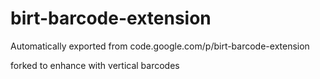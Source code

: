 # birt-barcode-extension
Automatically exported from code.google.com/p/birt-barcode-extension

forked to enhance with vertical barcodes
